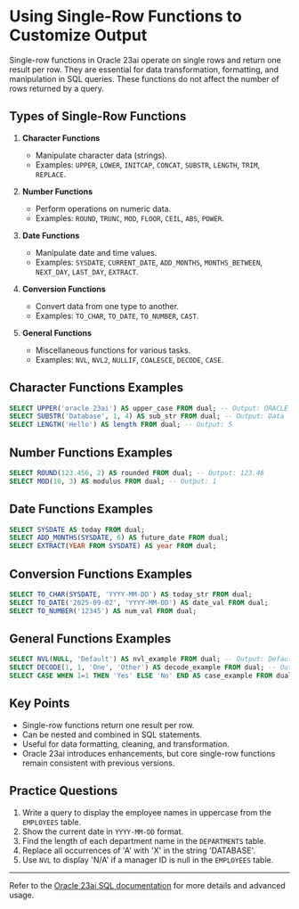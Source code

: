 
# Using Single-Row Functions to Customize Output

Single-row functions in Oracle 23ai operate on single rows and return one result per row. They are essential for data transformation, formatting, and manipulation in SQL queries. These functions do not affect the number of rows returned by a query.

## Types of Single-Row Functions

1. **Character Functions**
	- Manipulate character data (strings).
	- Examples: `UPPER`, `LOWER`, `INITCAP`, `CONCAT`, `SUBSTR`, `LENGTH`, `TRIM`, `REPLACE`.

2. **Number Functions**
	- Perform operations on numeric data.
	- Examples: `ROUND`, `TRUNC`, `MOD`, `FLOOR`, `CEIL`, `ABS`, `POWER`.

3. **Date Functions**
	- Manipulate date and time values.
	- Examples: `SYSDATE`, `CURRENT_DATE`, `ADD_MONTHS`, `MONTHS_BETWEEN`, `NEXT_DAY`, `LAST_DAY`, `EXTRACT`.

4. **Conversion Functions**
	- Convert data from one type to another.
	- Examples: `TO_CHAR`, `TO_DATE`, `TO_NUMBER`, `CAST`.

5. **General Functions**
	- Miscellaneous functions for various tasks.
	- Examples: `NVL`, `NVL2`, `NULLIF`, `COALESCE`, `DECODE`, `CASE`.

## Character Functions Examples

```sql
SELECT UPPER('oracle 23ai') AS upper_case FROM dual; -- Output: ORACLE 23AI
SELECT SUBSTR('Database', 1, 4) AS sub_str FROM dual; -- Output: Data
SELECT LENGTH('Hello') AS length FROM dual; -- Output: 5
```

## Number Functions Examples

```sql
SELECT ROUND(123.456, 2) AS rounded FROM dual; -- Output: 123.46
SELECT MOD(10, 3) AS modulus FROM dual; -- Output: 1
```

## Date Functions Examples

```sql
SELECT SYSDATE AS today FROM dual;
SELECT ADD_MONTHS(SYSDATE, 6) AS future_date FROM dual;
SELECT EXTRACT(YEAR FROM SYSDATE) AS year FROM dual;
```

## Conversion Functions Examples

```sql
SELECT TO_CHAR(SYSDATE, 'YYYY-MM-DD') AS today_str FROM dual;
SELECT TO_DATE('2025-09-02', 'YYYY-MM-DD') AS date_val FROM dual;
SELECT TO_NUMBER('12345') AS num_val FROM dual;
```

## General Functions Examples

```sql
SELECT NVL(NULL, 'Default') AS nvl_example FROM dual; -- Output: Default
SELECT DECODE(1, 1, 'One', 'Other') AS decode_example FROM dual; -- Output: One
SELECT CASE WHEN 1=1 THEN 'Yes' ELSE 'No' END AS case_example FROM dual; -- Output: Yes
```

## Key Points

- Single-row functions return one result per row.
- Can be nested and combined in SQL statements.
- Useful for data formatting, cleaning, and transformation.
- Oracle 23ai introduces enhancements, but core single-row functions remain consistent with previous versions.

## Practice Questions

1. Write a query to display the employee names in uppercase from the `EMPLOYEES` table.
2. Show the current date in `YYYY-MM-DD` format.
3. Find the length of each department name in the `DEPARTMENTS` table.
4. Replace all occurrences of 'A' with 'X' in the string 'DATABASE'.
5. Use `NVL` to display 'N/A' if a manager ID is null in the `EMPLOYEES` table.

---
Refer to the [Oracle 23ai SQL documentation](https://docs.oracle.com/en/database/oracle/oracle-database/23/sqlrf/index.html) for more details and advanced usage.
